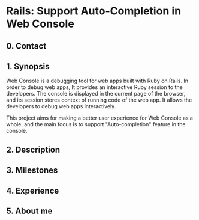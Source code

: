# Rails: Support Auto-Completion in Web Console

## 0. Contact

## 1. Synopsis

Web Console is a debugging tool for web apps built with Ruby on Rails. In order
to debug web apps, It provides an interactive Ruby session to the developers. The
console is displayed in the current page of the browser, and its session stores
context of running code of the web app. It allows the developers to debug web apps
interactively.

This project aims for making a better user experience for Web Console as a whole,
and the main focus is to support "Auto-completion" feature in the console.

## 2. Description

## 3. Milestones

## 4. Experience

## 5. About me
